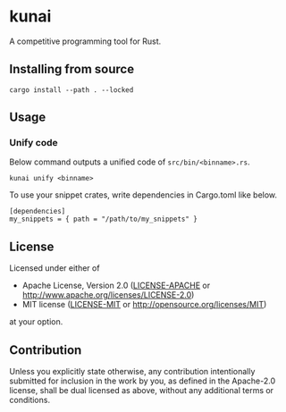 kunai
===

A competitive programming tool for Rust.

## Installing from source

```
cargo install --path . --locked
```

## Usage

### Unify code

Below command outputs a unified code of `src/bin/<binname>.rs`.
```
kunai unify <binname>
```

To use your snippet crates, write dependencies in Cargo.toml like below.

```
[dependencies]
my_snippets = { path = "/path/to/my_snippets" }
```

## License

Licensed under either of

 * Apache License, Version 2.0
   ([LICENSE-APACHE](LICENSE-APACHE) or http://www.apache.org/licenses/LICENSE-2.0)
 * MIT license
   ([LICENSE-MIT](LICENSE-MIT) or http://opensource.org/licenses/MIT)

at your option.

## Contribution

Unless you explicitly state otherwise, any contribution intentionally submitted
for inclusion in the work by you, as defined in the Apache-2.0 license, shall be
dual licensed as above, without any additional terms or conditions.
